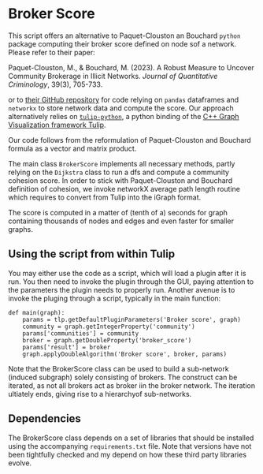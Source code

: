 # Broker Score
This script offers an alternative to Paquet-Clouston an Bouchard `python` package computing their broker score defined on node sof a network. Please refer to their paper:

Paquet-Clouston, M., & Bouchard, M. (2023). A Robust Measure to Uncover Community Brokerage in Illicit Networks. _Journal of Quantitative Criminology_, 39(3), 705-733.

or to [their GitHub repository](https://github.com/Masarah/community_broker_score) for code relying on `pandas` dataframes and `networkx` to store network data and compute the score. Our approach alternatively relies on [`tulip-python`](https://pypi.org/project/tulip-python/), a python binding of the [C++ Graph Visualization framework Tulip](https://tulip.labri.fr/).

Our code follows from the reformulation of Paquet-Clouston and Bouchard formula as a vector and matrix product.

The main class `BrokerScore` implements all necessary methods, partly relying on the `Dijkstra` class to run a dfs and compute a community cohesion score. In order to stick with Paquet-Clouston and Bouchard definition of cohesion, we invoke networkX average path length routine which requires to convert from Tulip into the iGraph format.

The score is computed in a matter of (tenth of a) seconds for graph containing thousands of nodes and edges and even faster for smaller graphs.

## Using the script from within Tulip
You may either use the code as a script, which will load a plugin after it is run. You then need to invoke the plugin through the GUI, paying attention to the parameters the plugin needs to properly run. Another avenue is to invoke the pluging through a script, typically in the main function:
```
def main(graph):
    params = tlp.getDefaultPluginParameters('Broker score', graph)
    community = graph.getIntegerProperty('community')
    params['communities'] = community
    broker = graph.getDoubleProperty('broker_score')
    params['result'] = broker
    graph.applyDoubleAlgorithm('Broker score', broker, params)
```
Note that the BrokerScore class can be used to build a sub-network (induced subgraph) solely consisting of brokers. The construct can be iterated, as not all brokers act as broker iin the broker network. The iteration ultiately ends, giving rise to a hierarchyof sub-networks.

## Dependencies
The BrokerScore class depends on a set of libraries that should be installed using the accompanying `requirements.txt` file. Note that versions have not been tightfully checked and my depend on how these third party libraries evolve.



